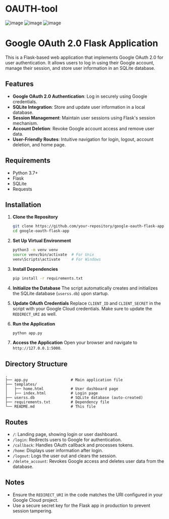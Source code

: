 # OAUTH-tool
![image](https://github.com/user-attachments/assets/d1a48606-641c-48d5-9b7f-2fdd38eac527)
![image](https://github.com/user-attachments/assets/dd4eaf0d-d49c-4641-93cf-a2e805cef1e3)
![image](https://github.com/user-attachments/assets/794d5e92-ca9a-4fc7-92f9-d5743d4ac57d)

# Google OAuth 2.0 Flask Application
This is a Flask-based web application that implements Google OAuth 2.0 for user authentication. It allows users to log in using their Google account, manage their session, and store user information in an SQLite database.

## Features
- **Google OAuth 2.0 Authentication**: Log in securely using Google credentials.
- **SQLite Integration**: Store and update user information in a local database.
- **Session Management**: Maintain user sessions using Flask's session mechanism.
- **Account Deletion**: Revoke Google account access and remove user data.
- **User-Friendly Routes**: Intuitive navigation for login, logout, account deletion, and home page.

## Requirements
- Python 3.7+
- Flask
- SQLite
- Requests

## Installation

1. **Clone the Repository**
   ```bash
   git clone https://github.com/your-repository/google-oauth-flask-app.git
   cd google-oauth-flask-app
   ```

2. **Set Up Virtual Environment**
   ```bash
   python3 -m venv venv
   source venv/bin/activate  # For Unix
   venv\Scripts\activate     # For Windows
   ```

3. **Install Dependencies**
   ```bash
   pip install -r requirements.txt
   ```

4. **Initialize the Database**
   The script automatically creates and initializes the SQLite database (`userss.db`) upon startup.

5. **Update OAuth Credentials**
   Replace `CLIENT_ID` and `CLIENT_SECRET` in the script with your Google Cloud credentials. Make sure to update the `REDIRECT_URI` as well.

6. **Run the Application**
   ```bash
   python app.py
   ```

7. **Access the Application**
   Open your browser and navigate to `http://127.0.0.1:5000`.

## Directory Structure
```
.
├── app.py                   # Main application file
├── templates/
│   ├── home.html            # User dashboard page
│   ├── index.html           # Login page
├── userss.db                # SQLite database (auto-created)
├── requirements.txt         # Dependency file
└── README.md                # This file
```

## Routes
- `/`: Landing page, showing login or user dashboard.
- `/login`: Redirects users to Google for authentication.
- `/callback`: Handles OAuth callback and processes tokens.
- `/home`: Displays user information after login.
- `/logout`: Logs the user out and clears the session.
- `/delete_account`: Revokes Google access and deletes user data from the database.

## Notes
- Ensure the `REDIRECT_URI` in the code matches the URI configured in your Google Cloud project.
- Use a secure secret key for the Flask app in production to prevent session tampering.
